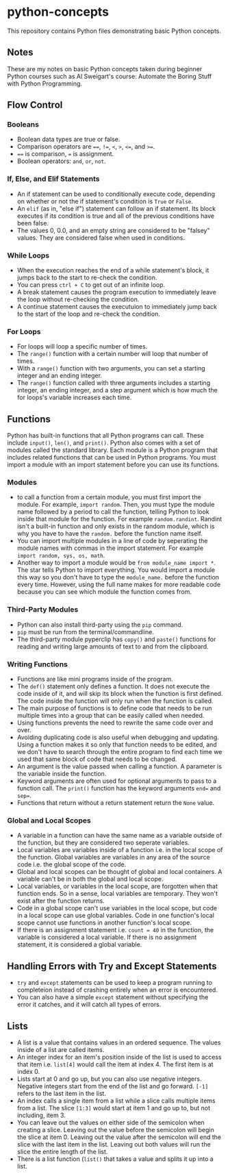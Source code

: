 # python-concepts
This repository contains Python files demonstrating basic Python concepts.

## Notes
These are my notes on basic Python concepts taken during beginner Python courses such as Al Sweigart's course: Automate the Boring Stuff with Python Programming.

## Flow Control

### Booleans
- Boolean data types are true or false. 
- Comparison operators are `==`, `!=`, `<`, `>`, `<=`, and `>=`.
- `==` is comparison, `=` is assignment.
- Boolean operators: `and`, `or`, `not`.

### If, Else, and Elif Statements
- An if statement can be used to conditionally execute code, depending on whether or not the if statement's condition is `True` or `False`.
- An `elif` (as in, "else if") statement can follow an if statement. Its block executes if its condition is true and all of the previous conditions have been false.
- The values 0, 0.0, and an empty string are considered to be "falsey" values. They are considered false when used in conditions. 

### While Loops
- When the execution reaches the end of a while statement's block, it jumps back to the start to re-check the condition. 
- You can press `ctrl + C` to get out of an infinite loop.
- A break statement causes the program execution to immediately leave the loop without re-checking the condition.
- A continue statement causes the executuion to immediately jump back to the start of the loop and re-check the condition.

### For Loops
- For loops will loop a specific number of times.
- The `range()` function with a certain number will loop that number of times. 
- With a `range()` function with two arguments, you can set a starting integer and an ending integer.
- The `range()` function called with three arguments includes a starting integer, an ending integer, and a step argument which is how much the for loops's variable increases each time. 

## Functions
Python has built-in functions that all Python programs can call. These include `input()`, `len()`, and `print()`. Python also comes with a set of modules called the standard library. Each module is a Python program that includes related functions that can be used in Python programs. You must import a module with an import statement before you can use its functions.

### Modules
- to call a function from a certain module, you must first import the module. For example, `import random`. Then, you must type the module name followed by a period to call the function, telling Python to look inside that module for the function. For example `random.randint`. Randint isn't a built-in function and only exists in the random module, which is why you have to have the `random.` before the function name itself.
- You can import multiple modules in a line of code by seperating the module names with commas in the import statement. For example `import random, sys, os, math`.
- Another way to import a module would be `from module_name import *`. The star tells Python to import everything. You would import a module this way so you don't have to type the `module_name.` before the function every time. However, using the full name makes for more readable code because you can see which module the function comes from.

### Third-Party Modules
- Python can also install third-party using the `pip` command.
- `pip` must be run from the terminal/commandline.
- The third-party module pyperclip has `copy()` and `paste()` functions for reading and writing large amounts of text to and from the clipboard.

### Writing Functions
- Functions are like mini programs inside of the program.
- The `def()` statement only defines a function. It does not execute the code inside of it, and will skip its block when the function is first defined. The code inside the function will only run when the function is called.
- The main purpose of functions is to define code that needs to be run multiple times into a group that can be easily called when needed. 
- Using functions prevents the need to rewrite the same code over and over.
- Avoiding duplicating code is also useful when debugging and updating. Using a function makes it so only that function needs to be edited, and we don't have to search through the entire program to find each time we used that same block of code that needs to be changed.
- An argument is the value passed when calling a function. A parameter is the variable inside the function.
- Keyword arguments are often used for optional arguments to pass to a function call. The `print()` function has the keyword arguments `end=` and `sep=`.
- Functions that return without a return statement return the `None` value.

### Global and Local Scopes
- A variable in a function can have the same name as a variable outside of the function, but they are considered two seperate variables.
- Local variables are variables inside of a function i.e. in the local scope of the function. Global variables are variables in any area of the source code i.e. the global scope of the code. 
- Global and local scopes can be thought of global and local containers. A variable can't be in both the global and local scope. 
- Local variables, or variables in the local scope, are forgotten when that function ends. So in a sense, local variables are temporary. They won't exist after the function returns.
- Code in a global scope can't use variables in the local scope, but code in a local scope can use global variables. Code in one function's local scope cannot use functions in another function's local scope.
- If there is an assignment statement i.e. `count = 40` in the function, the variable is considered a local variable. If there is no assignment statement, it is considered a global variable. 

## Handling Errors with Try and Except Statements
- `try` and `except` statements can be used to keep a program running to completeion instead of crashing entirely when an error is encountered.
- You can also have a simple `except` statement without specifying the error it catches, and it will catch all types of errors.

## Lists
- A list is a value that contains values in an ordered sequence. The values inside of a list are called items.
- An integer index for an item's position inside of the list is used to access that item i.e. `list[4]` would call the item at index 4. The first item is at index 0.
- Lists start at 0 and go up, but you can also use negative integers. Negative integers start from the end of the list and go forward. `[-1]` refers to the last item in the list. 
- An index calls a single item from a list while a slice calls multiple items from a list. The slice `[1:3]` would start at item 1 and go up to, but not including, item 3. 
- You can leave out the values on either side of the semicolon when creating a slice. Leaving out the value before the semicolon will begin the slice at item 0. Leaving out the value after the semicolon will end the slice with the last item in the list. Leaving out both values will run the slice the entire length of the list.
- There is a list function (`list()` that takes a value and splits it up into a list.
